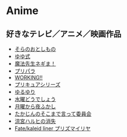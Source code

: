 Anime
=====

好きなテレビ／アニメ／映画作品
-------------------------
- [そらのおとしもの](http://kadokawa-anime.jp/soraoto/index.html)
- [ゆゆ式](http://www.yuyushiki.net/)
- [魔法先生ネギま！](http://www.starchild.co.jp/special/negima/)
- [プリパラ](http://www.tv-tokyo.co.jp/anime/pripara/index2.html)
- [WORKING!!](http://www.wagnaria.com/)
- [プリキュアシリーズ](http://www.toei-anim.co.jp/tv/precure/)
- [ゆるゆり](http://yuruyuri.com/)
- [水曜どうでしょう](http://www.htb.co.jp/suidou/)
- [月曜から夜ふかし](http://www.ntv.co.jp/yofukashi/)
- [たかじんのそこまで言って委員会](http://www.ytv.co.jp/takajin/)
- [涼宮ハルヒの消失](http://www.kyotoanimation.co.jp/haruhi/movie/)
- [Fate/kaleid liner プリズマイリヤ](http://anime.prisma-illya.jp/)
